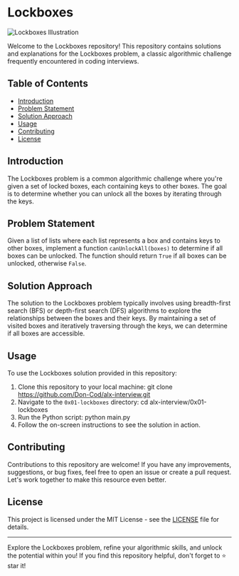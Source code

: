 # Lockboxes

![Lockboxes Illustration](https://upload.wikimedia.org/wikipedia/commons/6/63/Padlock_icon_black.svg)

Welcome to the Lockboxes repository! This repository contains solutions and explanations for the Lockboxes problem, a classic algorithmic challenge frequently encountered in coding interviews.

## Table of Contents
- [Introduction](#introduction)
- [Problem Statement](#problem-statement)
- [Solution Approach](#solution-approach)
- [Usage](#usage)
- [Contributing](#contributing)
- [License](#license)

## Introduction
The Lockboxes problem is a common algorithmic challenge where you're given a set of locked boxes, each containing keys to other boxes. The goal is to determine whether you can unlock all the boxes by iterating through the keys.

## Problem Statement
Given a list of lists where each list represents a box and contains keys to other boxes, implement a function `canUnlockAll(boxes)` to determine if all boxes can be unlocked. The function should return `True` if all boxes can be unlocked, otherwise `False`.

## Solution Approach
The solution to the Lockboxes problem typically involves using breadth-first search (BFS) or depth-first search (DFS) algorithms to explore the relationships between the boxes and their keys. By maintaining a set of visited boxes and iteratively traversing through the keys, we can determine if all boxes are accessible.

## Usage
To use the Lockboxes solution provided in this repository:
1. Clone this repository to your local machine:
	git clone https://github.com/Don-Cod/alx-interview.git
2. Navigate to the `0x01-lockboxes` directory:
	cd alx-interview/0x01-lockboxes
3. Run the Python script:
	python main.py
4. Follow the on-screen instructions to see the solution in action.

## Contributing
Contributions to this repository are welcome! If you have any improvements, suggestions, or bug fixes, feel free to open an issue or create a pull request. Let's work together to make this resource even better.

## License
This project is licensed under the MIT License - see the [LICENSE](LICENSE) file for details.

---

Explore the Lockboxes problem, refine your algorithmic skills, and unlock the potential within you! If you find this repository helpful, don't forget to ⭐️ star it!

